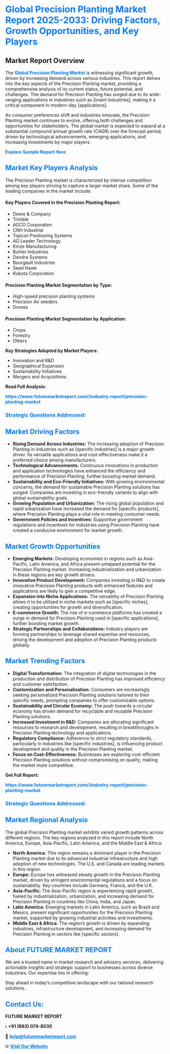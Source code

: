 <h1 style="color: #007BFF;">Global Precision Planting Market Report 2025-2033: Driving Factors, Growth Opportunities, and Key Players</h1>

<section id="overview">
<h2>Market Report Overview</h2>
<p>The <a href="https://www.futuremarketreport.com//industry-report/precision-planting-market" style="color: #007BFF; text-decoration: none;"><strong>Global Precision Planting Market</strong></a> is witnessing significant growth, driven by increasing demand across various industries. This report delves into the key aspects of the Precision Planting market, providing a comprehensive analysis of its current status, future potential, and challenges. The demand for Precision Planting has surged due to its wide-ranging applications in industries such as [insert industries], making it a critical component in modern-day [applications].</p>
<p>As consumer preferences shift and industries innovate, the Precision Planting market continues to evolve, offering both challenges and opportunities for stakeholders. The global market is expected to expand at a substantial compound annual growth rate (CAGR) over the forecast period, driven by technological advancements, emerging applications, and increasing investments by major players.</p>
</section>

<section id="overview">
<p><a href="https://www.futuremarketreport.com//request-sample/reportId=48702" style="color: #007BFF; text-decoration: none;"><strong>Explore Sample Report Here</strong></a></p>
</section>

<section id="key-players">
<h2 style="color: #007BFF;">Market Key Players Analysis</h2>
<p>The Precision Planting market is characterized by intense competition among key players striving to capture a larger market share. Some of the leading companies in the market include:</p>
<h4>Key Players Covered in the Precision Planting Report:</h4>
<ul><li>Deere &amp; Company</li><li>Trimble</li><li>AGCO Corporation</li><li>CNH Industrial</li><li>Topcon Positioning Systems</li><li>AG Leader Technology</li><li>Kinze Manufacturing</li><li>Buhler Industries</li><li>Dendra Systems</li><li>Bourgault Industries</li><li>Seed Hawk</li><li>Kubota Corporation</li></ul>
<h4>Precision Planting Market Segmentation by Type:</h4>
<ul><li>High-speed precision planting systems</li><li>Precision Air seeders</li><li>Drones</li></ul>

<h4>Precision Planting Market Segmentation by Application:</h4>
<ul><li>Crops</li><li>Forestry</li><li>Others</li></ul>
<p><strong>Key Strategies Adopted by Market Players:</strong></p>
<ul>
<li>Innovation and R&D</li>
<li>Geographical Expansion</li>
<li>Sustainability Initiatives</li>
<li>Mergers and Acquisitions</li>
</ul>
</section>

<section>
<p><strong>Read Full Analysis: </strong></p><a href="https://www.futuremarketreport.com//industry-report/precision-planting-market" style="color: #007BFF; text-decoration: none;"><strong>https://www.futuremarketreport.com//industry-report/precision-planting-market</strong></a>
<h3 style="color: #007BFF;">Strategic Questions Addressed:</h3>
</section>

<section id="driving-factors">
<h2 style="color: #007BFF;">Market Driving Factors</h2>
<ul>
<li><strong>Rising Demand Across Industries:</strong> The increasing adoption of Precision Planting in industries such as [specific industries] is a major growth driver. Its versatile applications and cost-effectiveness make it a preferred choice among manufacturers.</li>
<li><strong>Technological Advancements:</strong> Continuous innovations in production and application technologies have enhanced the efficiency and performance of Precision Planting, further boosting market demand.</li>
<li><strong>Sustainability and Eco-Friendly Initiatives:</strong> With growing environmental concerns, the demand for sustainable Precision Planting solutions has surged. Companies are investing in eco-friendly variants to align with global sustainability goals.</li>
<li><strong>Growing Population and Urbanization:</strong> The rising global population and rapid urbanization have increased the demand for [specific products], where Precision Planting plays a vital role in meeting consumer needs.</li>
<li><strong>Government Policies and Incentives:</strong> Supportive government regulations and incentives for industries using Precision Planting have created a conducive environment for market growth.</li>
</ul>
</section>

<section id="growth-opportunities">
<h2 style="color: #007BFF;">Market Growth Opportunities</h2>
<ul>
<li><strong>Emerging Markets:</strong> Developing economies in regions such as Asia-Pacific, Latin America, and Africa present untapped potential for the Precision Planting market. Increasing industrialization and urbanization in these regions are key growth drivers.</li>
<li><strong>Innovative Product Development:</strong> Companies investing in R&D to create innovative Precision Planting products with enhanced features and applications are likely to gain a competitive edge.</li>
<li><strong>Expansion into Niche Applications:</strong> The versatility of Precision Planting allows it to be utilized in niche markets such as [specific niches], creating opportunities for growth and diversification.</li>
<li><strong>E-commerce Growth:</strong> The rise of e-commerce platforms has created a surge in demand for Precision Planting used in [specific applications], further boosting market growth.</li>
<li><strong>Strategic Partnerships and Collaborations:</strong> Industry players are forming partnerships to leverage shared expertise and resources, driving the development and adoption of Precision Planting products globally.</li>
</ul>
</section>

<section id="trending-factors">
<h2 style="color: #007BFF;">Market Trending Factors</h2>
<ul>
<li><strong>Digital Transformation:</strong> The integration of digital technologies in the production and distribution of Precision Planting has improved efficiency and customer satisfaction.</li>
<li><strong>Customization and Personalization:</strong> Consumers are increasingly seeking personalized Precision Planting solutions tailored to their specific needs, prompting companies to offer customizable options.</li>
<li><strong>Sustainability and Circular Economy:</strong> The push towards a circular economy has driven demand for recyclable and reusable Precision Planting solutions.</li>
<li><strong>Increased Investment in R&D:</strong> Companies are allocating significant resources to research and development, resulting in breakthroughs in Precision Planting technology and applications.</li>
<li><strong>Regulatory Compliance:</strong> Adherence to strict regulatory standards, particularly in industries like [specific industries], is influencing product development and quality in the Precision Planting market.</li>
<li><strong>Focus on Cost-Effectiveness:</strong> Businesses are exploring cost-efficient Precision Planting solutions without compromising on quality, making the market more competitive.</li>
</ul>
</section>

<section>
<p><strong>Get Full Report: </strong></p><a href="https://www.futuremarketreport.com//industry-report/precision-planting-market" style="color: #007BFF; text-decoration: none;"><strong>https://www.futuremarketreport.com//industry-report/precision-planting-market</strong></a>
<h3 style="color: #007BFF;">Strategic Questions Addressed:</h3>
</section>


<section id="regional-analysis">
<h2 style="color: #007BFF;">Market Regional Analysis</h2>
<p>The global Precision Planting market exhibits varied growth patterns across different regions. The key regions analyzed in this report include North America, Europe, Asia-Pacific, Latin America, and the Middle East & Africa:</p>
<ul>
<li><strong>North America:</strong> This region remains a dominant player in the Precision Planting market due to its advanced industrial infrastructure and high adoption of new technologies. The U.S. and Canada are leading markets in this region.</li>
<li><strong>Europe:</strong> Europe has witnessed steady growth in the Precision Planting market, driven by stringent environmental regulations and a focus on sustainability. Key countries include Germany, France, and the U.K.</li>
<li><strong>Asia-Pacific:</strong> The Asia-Pacific region is experiencing rapid growth, fueled by industrialization, urbanization, and increasing demand for Precision Planting in countries like China, India, and Japan.</li>
<li><strong>Latin America:</strong> Emerging markets in Latin America, such as Brazil and Mexico, present significant opportunities for the Precision Planting market, supported by growing industrial activities and investments.</li>
<li><strong>Middle East & Africa:</strong> The region’s growth is driven by expanding industries, infrastructure development, and increasing demand for Precision Planting in sectors like [specific sectors].</li>
</ul>
</section>

<footer>
<h2 style="color: #007BFF;">About FUTURE MARKET REPORT</h2>
<p>We are a trusted name in market research and advisory services, delivering actionable insights and strategic support to businesses across diverse industries. Our expertise lies in offering:</p>

<p>Stay ahead in today’s competitive landscape with our tailored research solutions.</p>

<h2 style="color: #007BFF;">Contact Us:</h2>
<p><strong>FUTURE MARKET REPORT</strong></p>
<p>📞 <strong>+91 (883) 074-8030</strong></p>
<p>📧 <strong><a href="mailto:help@futuremarketreport.com" style="color: #007BFF;">help@futuremarketreport.com</a></strong></p>
<p>🌐 <strong><a href="https://www.futuremarketreport.com/" style="color: #007BFF;">Visit Our Website</a></strong></p>
</footer>
